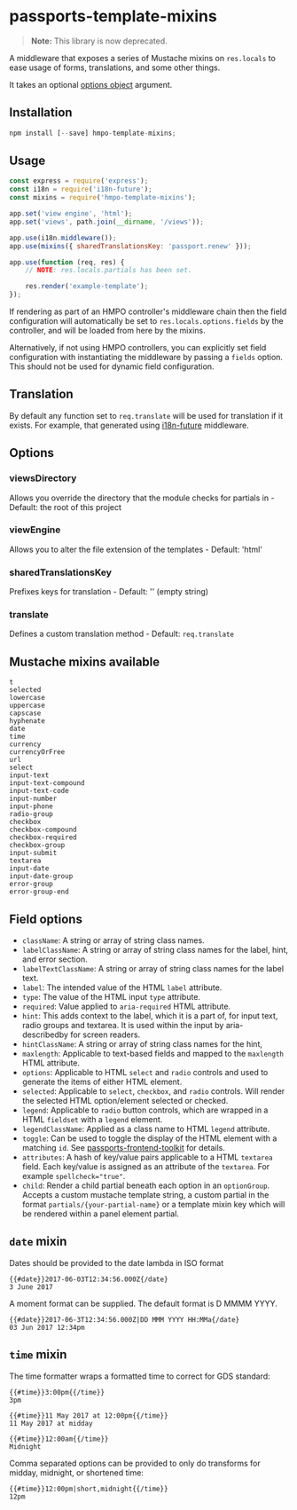 # passports-template-mixins

> **Note:** This library is now deprecated.

A middleware that exposes a series of Mustache mixins on `res.locals` to ease usage of forms, translations, and some other things.

It takes an optional [options object](#options) argument.

## Installation

```javascript
npm install [--save] hmpo-template-mixins;
```

## Usage

```javascript
const express = require('express');
const i18n = require('i18n-future');
const mixins = require('hmpo-template-mixins');

app.set('view engine', 'html');
app.set('views', path.join(__dirname, '/views'));

app.use(i18n.middleware());
app.use(mixins({ sharedTranslationsKey: 'passport.renew' }));

app.use(function (req, res) {
    // NOTE: res.locals.partials has been set.

    res.render('example-template');
});
```

If rendering as part of an HMPO controller's middleware chain then the field configuration will automatically be set to `res.locals.options.fields` by the controller, and will be loaded from here by the mixins.

Alternatively, if not using HMPO controllers, you can explicitly set field configuration with instantiating the middleware by passing a `fields` option. This should not be used for dynamic field configuration.

## Translation

By default any function set to `req.translate` will be used for translation if it exists. For example, that generated using [i18n-future](https://npmjs.com/package/i18n-future) middleware.

## Options

### viewsDirectory

Allows you override the directory that the module checks for partials in - Default: the root of this project

### viewEngine

Allows you to alter the file extension of the templates - Default: 'html'

### sharedTranslationsKey

Prefixes keys for translation - Default: '' (empty string)

### translate

Defines a custom translation method - Default: `req.translate`

## Mustache mixins available

```
t
selected
lowercase
uppercase
capscase
hyphenate
date
time
currency
currencyOrFree
url
select
input-text
input-text-compound
input-text-code
input-number
input-phone
radio-group
checkbox
checkbox-compound
checkbox-required
checkbox-group
input-submit
textarea
input-date
input-date-group
error-group
error-group-end
```

## Field options

- `className`: A string or array of string class names.
- `labelClassName`: A string or array of string class names for the label, hint, and error section.
- `labelTextClassName`: A string or array of string class names for the label text.
- `label`: The intended value of the HTML `label` attribute.
- `type`: The value of the HTML input `type` attribute.
- `required`: Value applied to `aria-required` HTML attribute.
- `hint`: This adds context to the label, which it is a part of, for input text, radio groups and textarea. It is used within the input by aria-describedby for screen readers.
- `hintClassName`: A string or array of string class names for the hint,
- `maxlength`: Applicable to text-based fields and mapped to the `maxlength` HTML attribute.
- `options`: Applicable to HTML `select` and `radio` controls and used to generate the items of either HTML element.
- `selected`: Applicable to `select`, `checkbox`, and `radio` controls. Will render the selected HTML option/element selected or checked.
- `legend`: Applicable to `radio` button controls, which are wrapped in a HTML `fieldset` with a `legend` element.
- `legendClassName`: Applied as a class name to HTML `legend` attribute.
- `toggle`: Can be used to toggle the display of the HTML element with a matching `id`. See [passports-frontend-toolkit](https://github.com/UKHomeOffice/passports-frontend-toolkit/blob/master/assets/javascript/progressive-reveal.js) for details.
- `attributes`: A hash of key/value pairs applicable to a HTML `textarea` field. Each key/value is assigned as an attribute of the `textarea`. For example `spellcheck="true"`.
- `child`: Render a child partial beneath each option in an `optionGroup`. Accepts a custom mustache template string, a custom partial in the format `partials/{your-partial-name}` or a template mixin key which will be rendered within a panel element partial.

## `date` mixin

Dates should be provided to the date lambda in ISO format
```
{{#date}}2017-06-03T12:34:56.000Z{/date}
3 June 2017
```

A moment format can be supplied. The default format is D MMMM YYYY.
```
{{#date}}2017-06-3T12:34:56.000Z|DD MMM YYYY HH:MMa{/date}
03 Jun 2017 12:34pm
```

## `time` mixin

The time formatter wraps a formatted time to correct for GDS standard:
```
{{#time}}3:00pm{{/time}}
3pm

{{#time}}11 May 2017 at 12:00pm{{/time}}
11 May 2017 at midday

{{#time}}12:00am{{/time}}
Midnight
```

Comma separated options can be provided to only do transforms for midday, midnight, or shortened time:
```
{{#time}}12:00pm|short,midnight{{/time}}
12pm
```

